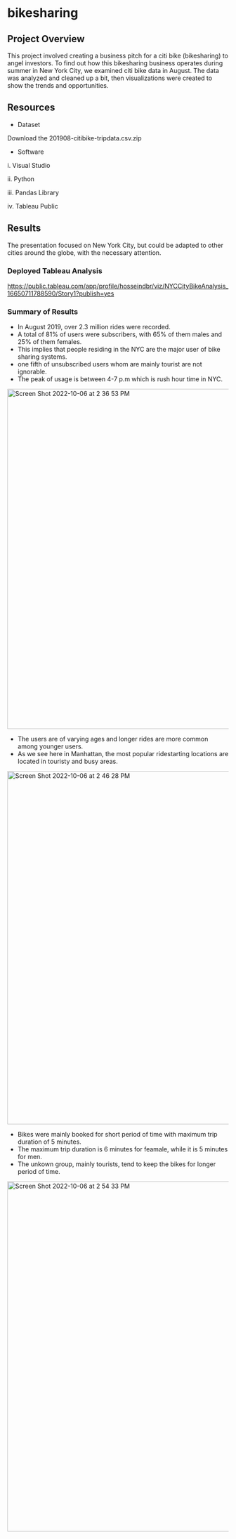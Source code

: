 # bikesharing
## Project Overview
This project involved creating a business pitch for a citi bike (bikesharing) to angel investors. To find out how this bikesharing business operates during summer in New York City, we examined citi bike data in August. The data was analyzed and cleaned up a bit, then visualizations were created to show the trends and opportunities.

## Resources
* Dataset
          
Download the 201908-citibike-tripdata.csv.zip

* Software

i. Visual Studio 

ii. Python

iii. Pandas Library

iv. Tableau Public

## Results

The presentation focused on New York City, but could be adapted to other cities around the globe, with the necessary attention.

### Deployed Tableau Analysis

https://public.tableau.com/app/profile/hosseindbr/viz/NYCCityBikeAnalysis_16650711788590/Story1?publish=yes

### Summary of Results

* In August 2019, over 2.3 million rides were recorded.
* A total of 81% of users were subscribers, with 65% of them males and 25% of them females.
* This implies that people residing in the NYC are the major user of bike sharing systems.
* one fifth of unsubscribed users  whom are mainly tourist are not ignorable. 
* The peak of usage is between 4-7 p.m which is rush hour time in NYC.

<img width="775" alt="Screen Shot 2022-10-06 at 2 36 53 PM" src="https://user-images.githubusercontent.com/108313440/194392762-544da8d4-27e1-407c-b782-a91781f0adf1.png">

* The users are of varying ages and longer rides are more common among younger users.
* As we see here in Manhattan, the most popular ridestarting locations are located in touristy and busy areas.

<img width="805" alt="Screen Shot 2022-10-06 at 2 46 28 PM" src="https://user-images.githubusercontent.com/108313440/194393933-970d91f1-0ea6-42a1-94ad-c0d04d19df0f.png">


* Bikes were mainly booked for short period of time with maximum trip duration of 5 minutes.
* The maximum trip duration is 6 minutes for feamale, while it is 5 minutes for men.
* The unkown group,  mainly tourists, tend to keep the bikes for longer period of time.

<img width="798" alt="Screen Shot 2022-10-06 at 2 54 33 PM" src="https://user-images.githubusercontent.com/108313440/194395706-c0b488ac-254c-4c6d-b9e0-d6025abb070b.png">










